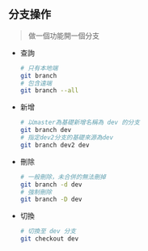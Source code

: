 ## 分支操作

> 做一個功能開一個分支

- 查詢

	```bash
	# 只有本地端
	git branch
	# 包含遠端
	git branch --all
	```

- 新增

	```bash
	# 以master為基礎新增名稱為 dev 的分支
	git branch dev
	# 指定dev2分支的基礎來源為dev
	git branch dev2 dev
	```

- 刪除

	```bash
	# 一般刪除，未合併的無法刪掉
	git branch -d dev
	# 強制刪除
	git branch -D dev
	```

- 切換

	```bash
	# 切換至 dev 分支
	git checkout dev
	```

	